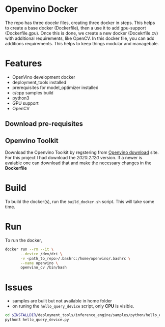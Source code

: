 # Openvino Docker 
The repo has three docekr files, creating three docker in steps. This helps to create a base docker (Dockerfile), then a use it to add gpu-support (Dockerfile.gpu). Once this is done, we create a new docker (Docekrfile.cv) with additional requirements, like OpenCV. In this docker file, you can add additions requirements. This helps to keep things modular and managebale. 

# Features
 - OpenVino development docker 
 - deployment_tools installed
 - prerequisites for model_optimizer installed
 - c/cpp samples build
 - python3
 - GPU support 
 - OpenCV

## Download pre-requisites 
 ## Openvino Toolkit
 Download the Openvino Toolkit by regstering from  [Openvino download](https://software.intel.com/en-us/openvino-toolkit/choose-download/) site. For this project I had download the *2020.2.120* version. If a newer is avaiable one can download that and make the necessary changes in the **Dockerfile** 
 
 # Build 
 To build the docker(s), run the ```build_docker.sh``` script. This will take some time. 
 # Run
 To run the docker, 
 ```bash
 docker run --rm --it \
        --device /dev/dri \
        -v <path_to_repo>/.bashrc:/home/openvino/.bashrc \
        --name openvino \
        openvino_cv /bin/bash
 ```
 
 # Issues 
  - samples are built but not available in home folder
  - on runing the ```hello_query_device``` script, only **CPU** is visible. 
  ```bash
  cd $INSTALLDIR/deployment_tools/inference_engine/samples/python/hello_query_device
  python3 hello_query_device.py
  ```
